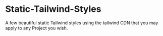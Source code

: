 # Static-Tailwind-Styles
A few beautiful static Tailwind styles using the tailwind CDN that you may apply to any Project you wish.
